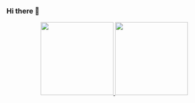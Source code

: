 ### Hi there 👋

<!--
**yeren66/yeren66** is a ✨ _special_ ✨ repository because its `README.md` (this file) appears on your GitHub profile.

Here are some ideas to get you started:

- 🔭 I’m currently working on ...
- 🌱 I’m currently learning ...
- 👯 I’m looking to collaborate on ...
- 🤔 I’m looking for help with ...
- 💬 Ask me about ...
- 📫 How to reach me: ...
- 😄 Pronouns: ...
- ⚡ Fun fact: ...
-->


<p align="center">
  <a href="https://github.com/anuraghazra/github-readme-stats">
    <img height="170px" src="https://github-readme-stats-deployment-delta.vercel.app/api?username=yeren66&count_private=true&show_icons=true&hide=prs" />
  </a>
  <a href="https://github.com/anuraghazra/github-readme-stats">
    <img height="170px" src="https://github-readme-stats-deployment-delta.vercel.app/api/top-langs/?username=yeren66&layout=compact" />
  </a>
</p>
